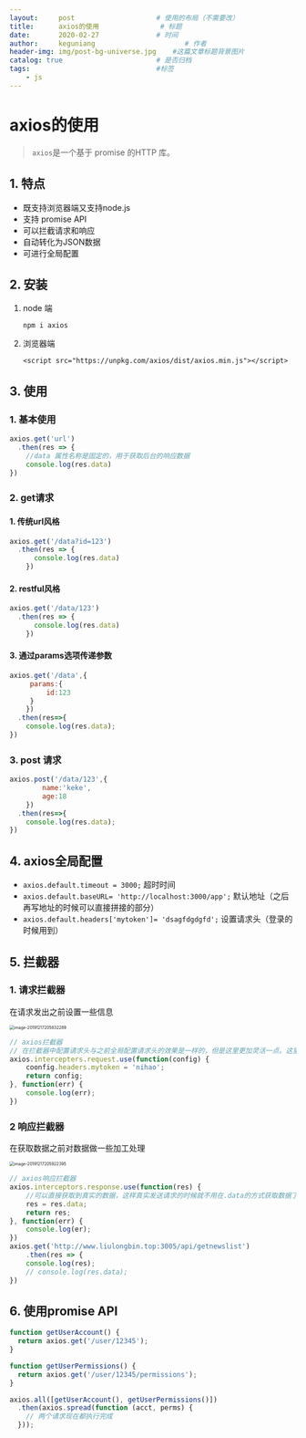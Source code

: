 ```yaml
---
layout:     post                    # 使用的布局（不需要改）
title:      axios的使用               # 标题 
date:       2020-02-27              # 时间
author:     keguniang                      # 作者
header-img: img/post-bg-universe.jpg    #这篇文章标题背景图片
catalog: true                       # 是否归档
tags:                               #标签
    - js
---
```

# axios的使用

> `axios`是一个基于  promise  的HTTP 库。

## 1. 特点

* 既支持浏览器端又支持node.js
* 支持 promise   API
* 可以拦截请求和响应
* 自动转化为JSON数据
* 可进行全局配置

## 2. 安装

1. node 端

   ```shell
   npm i axios
   ```

2. 浏览器端

   ```shell
   <script src="https://unpkg.com/axios/dist/axios.min.js"></script>
   ```

## 3. 使用

### 1. 基本使用

```js
axios.get('url')
  .then(res => {
    //data 属性名称是固定的，用于获取后台的响应数据
    console.log(res.data)
})
```

### 2. get请求

#### 1. 传统url风格

```js
axios.get('/data?id=123')
  .then(res => {
      console.log(res.data)
	})
```

#### 2. restful风格

```js
axios.get('/data/123')
  .then(res => {
      console.log(res.data)
	})
```

#### 3. 通过params选项传递参数

```js
axios.get('/data',{
     params:{
         id:123
     }
	})
  .then(res=>{
    console.log(res.data);
})
```

### 3. post 请求

```js
axios.post('/data/123',{
    	name:'keke',
    	age:18
	})
  .then(res=>{
    console.log(res.data);
})
```

## 4. axios全局配置

* `axios.default.timeout = 3000;` 超时时间
* `axios.default.baseURL= 'http://localhost:3000/app';` 默认地址（之后再写地址的时候可以直接拼接的部分）
* `axios.default.headers['mytoken']= 'dsagfdgdgfd';` 设置请求头（登录的时候用到）

## 5. 拦截器

### 1. 请求拦截器

在请求发出之前设置一些信息

<img src="E:\studyDocument\Typora文档\Vue\img\image-20191217205832289.png" alt="image-20191217205832289" style="zoom:50%;" />

```js
// axios拦截器
// 在拦截器中配置请求头与之前全局配置请求头的效果是一样的，但是这里更加灵活一点。这里可以输出config.url输出请求的url，根据url，有的需要设置请求头，有的不设置
axios.intercepters.request.use(function(config) {
    coonfig.headers.mytoken = 'nihao';
    return config;
}, function(err) {
    console.log(err);
})
```

### 2 响应拦截器

在获取数据之前对数据做一些加工处理

<img src="E:\studyDocument\Typora文档\Vue\img\image-20191217205922395.png" alt="image-20191217205922395" style="zoom:50%;" />

```js
// axios响应拦截器
axios.interceptors.response.use(function(res) {
    //可以直接获取到真实的数据，这样真实发送请求的时候就不用在.data的方式获取数据了
    res = res.data;
    return res;
}, function(err) {
    console.log(er);
})
axios.get('http://www.liulongbin.top:3005/api/getnewslist')
    .then(res => {
    console.log(res);
    // console.log(res.data);
})
```

## 6. 使用promise API

```js
function getUserAccount() {
  return axios.get('/user/12345');
}

function getUserPermissions() {
  return axios.get('/user/12345/permissions');
}

axios.all([getUserAccount(), getUserPermissions()])
  .then(axios.spread(function (acct, perms) {
    // 两个请求现在都执行完成
  }));
```

